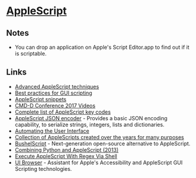 # [AppleScript](https://developer.apple.com/library/content/documentation/AppleScript/Conceptual/AppleScriptLangGuide/introduction/ASLR_intro.html)

## Notes

- You can drop an application on Apple's Script Editor.app to find out if it is scriptable.

## Links

- [Advanced AppleScript techniques](https://computers.tutsplus.com/tutorials/advanced-applescript-techniques--mac-4603)
- [Best practices for GUI scripting](http://forum.latenightsw.com/t/best-practices-for-gui-scripting/561/26?u=ccstone)
- [AppleScript snippets](https://github.com/unforswearing/applescript)
- [CMD-D Conference 2017 Videos](http://cmddconf.com/2017/videos.html)
- [Complete list of AppleScript key codes](https://eastmanreference.com/complete-list-of-applescript-key-codes)
- [AppleScript JSON encoder](https://github.com/mgax/applescript-json) - Provides a basic JSON encoding capability, to serialize strings, integers, lists and dictionaries.
- [Automating the User Interface](https://developer.apple.com/library/archive/documentation/LanguagesUtilities/Conceptual/MacAutomationScriptingGuide/AutomatetheUserInterface.html)
- [Collection of AppleScripts created over the years for many purposes](https://github.com/kevin-funderburg/AppleScripts)
- [BushelScript](https://github.com/BushelScript/BushelScript) - Next-generation open-source alternative to AppleScript.
- [Combining Python and AppleScript (2013)](https://leancrew.com/all-this/2013/03/combining-python-and-applescript/)
- [Execute AppleScript With Regex Via Shell](https://forum.keyboardmaestro.com/t/execute-applescript-with-regex-via-shell/17827)
- [UI Browser](https://pfiddlesoft.com/uibrowser/) - Assistant for Apple's Accessibility and AppleScript GUI Scripting technologies.
